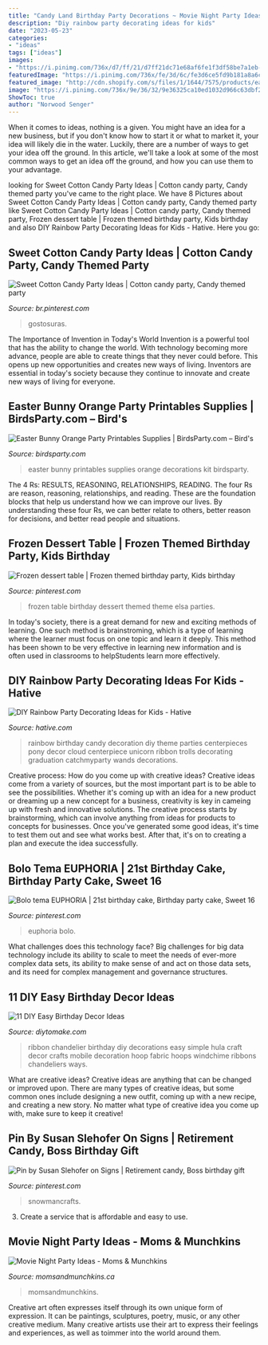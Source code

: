 ```yaml
---
title: "Candy Land Birthday Party Decorations ~ Movie Night Party Ideas"
description: "Diy rainbow party decorating ideas for kids"
date: "2023-05-23"
categories:
- "ideas"
tags: ["ideas"]
images:
- "https://i.pinimg.com/736x/d7/ff/21/d7ff21dc71e68af6fe1f3df58be7a1eb--frozen-dessert-table-frozen-desserts.jpg"
featuredImage: "https://i.pinimg.com/736x/fe/3d/6c/fe3d6ce5fd9b181a8a6cfd4292a8ef28.jpg"
featured_image: "http://cdn.shopify.com/s/files/1/1644/7575/products/easter-bunny-party-printables-carrots-egg13_1024x1024.png?v=1481381480"
image: "https://i.pinimg.com/736x/9e/36/32/9e36325ca10ed1032d966c63dbf25a05.jpg"
ShowToc: true
author: "Norwood Senger"
---
```



When it comes to ideas, nothing is a given. You might have an idea for a new business, but if you don't know how to start it or what to market it, your idea will likely die in the water. Luckily, there are a number of ways to get your idea off the ground. In this article, we'll take a look at some of the most common ways to get an idea off the ground, and how you can use them to your advantage.

	

		
looking for Sweet Cotton Candy Party Ideas | Cotton candy party, Candy themed party you've came to the right place. We have 8 Pictures about Sweet Cotton Candy Party Ideas | Cotton candy party, Candy themed party like Sweet Cotton Candy Party Ideas | Cotton candy party, Candy themed party, Frozen dessert table | Frozen themed birthday party, Kids birthday and also DIY Rainbow Party Decorating Ideas for Kids - Hative. Here you go:
		
    
## Sweet Cotton Candy Party Ideas | Cotton Candy Party, Candy Themed Party

<img loading=lazy src="https://i.pinimg.com/736x/ad/fa/33/adfa3384293e419273aaa66fb2280640.jpg" onerror="this.onerror=null;this.src='https://tse2.mm.bing.net/th?id=OIP.g6Fm-lIA1r9ZDyaCYVmH_QHaLT&amp;pid=15.1';" alt="Sweet Cotton Candy Party Ideas | Cotton candy party, Candy themed party">

_Source: br.pinterest.com_

>gostosuras. 

	

The Importance of Invention in Today's World
Invention is a powerful tool that has the ability to change the world. With technology becoming more advance, people are able to create things that they never could before. This opens up new opportunities and creates new ways of living. Inventors are essential in today's society because they continue to innovate and create new ways of living for everyone.

    
## Easter Bunny Orange Party Printables Supplies | BirdsParty.com – Bird&#039;s

<img loading=lazy src="http://cdn.shopify.com/s/files/1/1644/7575/products/easter-bunny-party-printables-carrots-egg13_1024x1024.png?v=1481381480" onerror="this.onerror=null;this.src='https://tse2.mm.bing.net/th?id=OIP.WI9AYhlZrFElIIer_n278AHaJ4&amp;pid=15.1';" alt="Easter Bunny Orange Party Printables Supplies | BirdsParty.com – Bird&#039;s">

_Source: birdsparty.com_

>easter bunny printables supplies orange decorations kit birdsparty. 

	

The 4 Rs: RESULTS, REASONING, RELATIONSHIPS, READING.
The four Rs are reason, reasoning, relationships, and reading. These are the foundation blocks that help us understand how we can improve our lives. By understanding these four Rs, we can better relate to others, better reason for decisions, and better read people and situations.

    
## Frozen Dessert Table | Frozen Themed Birthday Party, Kids Birthday

<img loading=lazy src="https://i.pinimg.com/736x/d7/ff/21/d7ff21dc71e68af6fe1f3df58be7a1eb--frozen-dessert-table-frozen-desserts.jpg" onerror="this.onerror=null;this.src='https://tse4.mm.bing.net/th?id=OIP.zvaSrOCwV7YlNLlSq_OYfwHaNK&amp;pid=15.1';" alt="Frozen dessert table | Frozen themed birthday party, Kids birthday">

_Source: pinterest.com_

>frozen table birthday dessert themed theme elsa parties. 

	

In today's society, there is a great demand for new and exciting methods of learning. One such method is brainstroming, which is a type of learning where the learner must focus on one topic and learn it deeply. This method has been shown to be very effective in learning new information and is often used in classrooms to helpStudents learn more effectively.

    
## DIY Rainbow Party Decorating Ideas For Kids - Hative

<img loading=lazy src="https://hative.com/wp-content/uploads/2014/11/diy-rainbow-party-decorating-ideas/4-candy-decoration.jpg" onerror="this.onerror=null;this.src='https://tse2.mm.bing.net/th?id=OIP.GfTxgQhCKywEmuWykiSTCAHaLG&amp;pid=15.1';" alt="DIY Rainbow Party Decorating Ideas for Kids - Hative">

_Source: hative.com_

>rainbow birthday candy decoration diy theme parties centerpieces pony decor cloud centerpiece unicorn ribbon trolls decorating graduation catchmyparty wands decorations. 

	

Creative process: How do you come up with creative ideas?
Creative ideas come from a variety of sources, but the most important part is to be able to see the possibilities. Whether it's coming up with an idea for a new product or dreaming up a new concept for a business, creativity is key in cameing up with fresh and innovative solutions. The creative process starts by brainstorming, which can involve anything from ideas for products to concepts for businesses. Once you've generated some good ideas, it's time to test them out and see what works best. After that, it's on to creating a plan and execute the idea successfully.

    
## Bolo Tema EUPHORIA | 21st Birthday Cake, Birthday Party Cake, Sweet 16

<img loading=lazy src="https://i.pinimg.com/736x/fe/3d/6c/fe3d6ce5fd9b181a8a6cfd4292a8ef28.jpg" onerror="this.onerror=null;this.src='https://tse2.mm.bing.net/th?id=OIP.tw2S0l_iMDYKOBNE9aLv5wHaJ3&amp;pid=15.1';" alt="Bolo tema EUPHORIA | 21st birthday cake, Birthday party cake, Sweet 16">

_Source: pinterest.com_

>euphoria bolo. 

	

What challenges does this technology face?
Big challenges for big data technology include its ability to scale to meet the needs of ever-more complex data sets, its ability to make sense of and act on those data sets, and its need for complex management and governance structures.

    
## 11 DIY Easy Birthday Decor Ideas

<img loading=lazy src="https://www.diytomake.com/wp-content/uploads/2015/09/Ribbon-Chandelier.jpg" onerror="this.onerror=null;this.src='https://tse1.mm.bing.net/th?id=OIP.noenl1HCBNMYO8N7IZNtBQHaLH&amp;pid=15.1';" alt="11 DIY Easy Birthday Decor Ideas">

_Source: diytomake.com_

>ribbon chandelier birthday diy decorations easy simple hula craft decor crafts mobile decoration hoop fabric hoops windchime ribbons chandeliers ways. 

	

What are creative ideas?
Creative ideas are anything that can be changed or improved upon. There are many types of creative ideas, but some common ones include designing a new outfit, coming up with a new recipe, and creating a new story. No matter what type of creative idea you come up with, make sure to keep it creative!

    
## Pin By Susan Slehofer On Signs | Retirement Candy, Boss Birthday Gift

<img loading=lazy src="https://i.pinimg.com/736x/9e/36/32/9e36325ca10ed1032d966c63dbf25a05.jpg" onerror="this.onerror=null;this.src='https://tse2.mm.bing.net/th?id=OIP.2cnGVrCx9RN1DVq2m9ilwwAAAA&amp;pid=15.1';" alt="Pin by Susan Slehofer on Signs | Retirement candy, Boss birthday gift">

_Source: pinterest.com_

>snowmancrafts. 

	

3. Create a service that is affordable and easy to use.

    
## Movie Night Party Ideas - Moms &amp; Munchkins

<img loading=lazy src="https://www.momsandmunchkins.ca/wp-content/uploads/2016/03/movie-party-concession-stand-3m.jpg" onerror="this.onerror=null;this.src='https://tse2.mm.bing.net/th?id=OIP.RkYUVFjFsJdFGeAOnKenxQHaLH&amp;pid=15.1';" alt="Movie Night Party Ideas - Moms &amp; Munchkins">

_Source: momsandmunchkins.ca_

>momsandmunchkins. 

	

Creative art often expresses itself through its own unique form of expression. It can be paintings, sculptures, poetry, music, or any other creative medium. Many creative artists use their art to express their feelings and experiences, as well as toimmer into the world around them.

